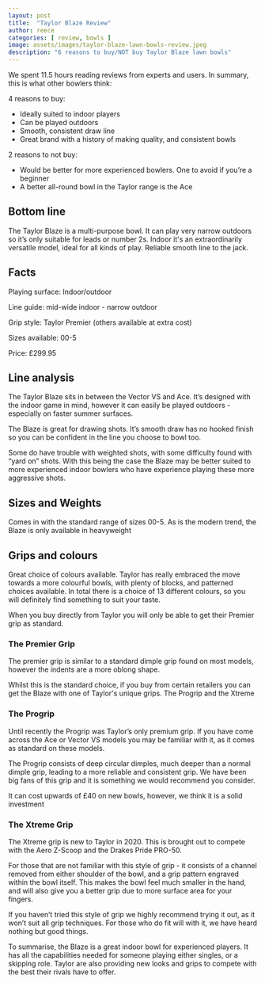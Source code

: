 ```yaml
---
layout: post
title:  "Taylor Blaze Review"
author: reece
categories: [ review, bowls ]
image: assets/images/taylor-blaze-lawn-bowls-review.jpeg
description: "6 reasons to buy/NOT buy Taylor Blaze lawn bowls"
---
```


<div class="overview" markdown="1">

We spent  11.5 hours reading reviews from experts and users. In summary, this is what other bowlers think:

4 reasons to buy:
* Ideally suited to indoor players
* Can be played outdoors
* Smooth, consistent draw line
* Great brand with a history of making quality, and consistent bowls





2 reasons to not buy:
* Would be better for more experienced bowlers. One to avoid if you’re a beginner
* A better all-round bowl in the Taylor range is the Ace 


<div class="stars">
  <i class="fas fa-star"></i>
  <i class="fas fa-star"></i>
  <i class="fas fa-star"></i>
  <i class="fas fa-star"></i>
</div>

</div>

## Bottom line
The Taylor Blaze is a multi-purpose bowl. It can play very narrow outdoors so it’s only suitable for leads or number 2s. Indoor it's an extraordinarily versatile model, ideal for all kinds of play. Reliable smooth line to the jack.

## Facts

Playing surface: Indoor/outdoor

Line guide: mid-wide indoor - narrow outdoor

Grip style: Taylor Premier (others available at extra cost)

Sizes available: 00-5

Price: £299.95


## Line analysis

The Taylor Blaze sits in between the Vector VS and Ace. It’s designed with the indoor game in mind, however it can easily be played outdoors - especially on faster summer surfaces.

The Blaze is great for drawing shots. It’s smooth draw has no hooked finish so you can be confident in the line you choose to bowl too.

Some do have trouble with weighted shots, with some difficulty found with “yard on” shots. With this being the case the Blaze may be better suited to more experienced indoor bowlers who have experience playing these more aggressive shots.

## Sizes and Weights

Comes in with the standard range of sizes 00-5. As is the modern trend, the Blaze is only available in heavyweight

## Grips and colours

Great choice of colours available. Taylor has really embraced the move towards a more colourful bowls, with plenty of blocks, and patterned choices available. In total there is a choice of 13 different colours, so you will definitely find something to suit your taste.

When you buy directly from Taylor you will only be able to get their Premier grip as standard. 

### The Premier Grip


The premier grip is similar to a standard dimple grip found on most models, however the indents are a more oblong shape. 

Whilst this is the standard choice, if you buy from certain retailers you can get the Blaze with one of Taylor's unique grips. The Progrip and the Xtreme

### The Progrip

Until recently the Progrip was Taylor’s only premium grip. If you have come across the Ace or Vector VS models you may be familiar with it, as it comes as standard on these models.



The Progrip consists of deep circular dimples, much deeper than a normal dimple grip, leading to a more reliable and consistent grip. We have been big fans of this grip and it is something we would recommend you consider.

It can cost upwards of £40 on new bowls, however, we think it is a solid investment

### The Xtreme Grip

The Xtreme grip is new to Taylor in 2020. This is brought out to compete with the Aero Z-Scoop and the Drakes Pride PRO-50.


For those that are not familiar with this style of grip - it consists of a channel removed from either shoulder of the bowl, and a grip pattern engraved within the bowl itself. This makes the bowl feel much smaller in the hand, and will also give you a better grip due to more surface area for your fingers.

If you haven’t tried this style of grip we highly recommend trying it out, as it won’t suit all grip techniques. For those who do fit will with it, we have heard nothing but good things.

To summarise, the Blaze is a great indoor bowl for experienced players. It has all the capabilities needed for someone playing either singles, or a skipping role. Taylor are also providing new looks and grips to compete with the best their rivals have to offer.
